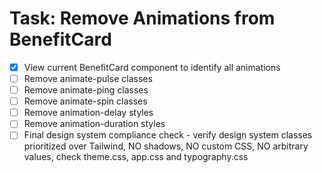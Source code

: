 # Task: Remove Animations from BenefitCard

- [x] View current BenefitCard component to identify all animations
- [ ] Remove animate-pulse classes
- [ ] Remove animate-ping classes  
- [ ] Remove animate-spin classes
- [ ] Remove animation-delay styles
- [ ] Remove animation-duration styles
- [ ] Final design system compliance check - verify design system classes prioritized over Tailwind, NO shadows, NO custom CSS, NO arbitrary values, check theme.css, app.css and typography.css
